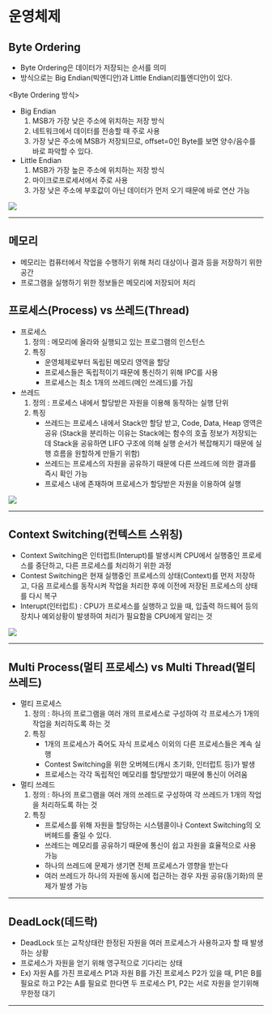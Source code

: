 # 운영체제

## Byte Ordering
 - Byte Ordering은 데이터가 저장되는 순서를 의미
 - 방식으로는 Big Endian(빅엔디안)과 Little Endian(리틀엔디안)이 있다.

<Byte Ordering 방식>

 - Big Endian
    1. MSB가 가장 낮은 주소에 위치하는 저장 방식
    2. 네트워크에서 데이터를 전송할 때 주로 사용
    3. 가장 낮은 주소에 MSB가 저장되므로, offset=0인 Byte를 보면 양수/음수를 바로 파악할 수 있다.
 - Little Endian
    1. MSB가 가장 높은 주소에 위치하는 저장 방식
    2. 마이크로프로세서에서 주로 사용
    3. 가장 낮은 주소에 부호값이 아닌 데이터가 먼저 오기 때문에 바로 연산 가능
<img src="https://img1.daumcdn.net/thumb/R1280x0/?scode=mtistory2&fname=https%3A%2F%2Fblog.kakaocdn.net%2Fdn%2Fd61BQv%2FbtqKGke14cT%2FXuxbH4w5qfkvybCbQVmiFK%2Fimg.png">
<hr>

## 메모리
 - 메모리는 컴퓨터에서 작업을 수행하기 위해 처리 대상이나 결과 등을 저장하기 위한 공간
 - 프로그램을 실행하기 위한 정보들은 메모리에 저장되어 처리

## 프로세스(Process) vs 쓰레드(Thread)
 - 프로세스
    1. 정의 : 메모리에 올라와 실행되고 있는 프로그램의 인스턴스
    2. 특징
        - 운영체제로부터 독립된 메모리 영역을 할당
        - 프로세스들은 독립적이기 때문에 통신하기 위해 IPC를 사용
        - 프로세스는 최소 1개의 쓰레드(메인 쓰레드)를 가짐
 - 쓰레드
    1. 정의 : 프로세스 내에서 할당받은 자원을 이용해 동작하는 실행 단위
    2. 특징
        - 쓰레드는 프로세스 내에서 Stack만 할당 받고, Code, Data, Heap 영역은 공유 (Stack을 분리하는 이유는 Stack에는 함수의 호출 정보가 저장되는데 Stack을 공유하면 LIFO 구조에 의해 실행 순서가 복잡해지기 때문에 실행 흐름을 원할하게 만들기 위함)
        - 쓰레드는 프로세스의 자원을 공유하기 때문에 다른 쓰레드에 의한 결과를 즉시 확인 가능
        - 프로세스 내에 존재하며 프로세스가 할당받은 자원을 이용하여 실행
<img src="https://img1.daumcdn.net/thumb/R1280x0/?scode=mtistory2&fname=https%3A%2F%2Fblog.kakaocdn.net%2Fdn%2Fbpie8u%2FbtqKEyScItU%2FISOD7DfzGuBuPdWEfGnZxk%2Fimg.jpg">
<hr>

## Context Switching(컨텍스트 스위칭)
 - Context Switching은 인터럽트(Interupt)를 발생시켜 CPU에서 실행중인 프로세스를 중단하고, 다른 프로세스를 처리하기 위한 과정
 - Contest Switching은 현재 실행중인 프로세스의 상태(Context)를 먼저 저장하고, 다음 프로세스를 동작시켜 작업을 처리한 후에 이전에 저장된 프로세스의 상태를 다시 복구
 - Interupt(인터럽트) : CPU가 프로세스를 실행하고 있을 때, 입출력 하드웨어 등의 장치나 예외상황이 발생하여 처리가 필요함을 CPU에게 알리는 것
<img src="https://img1.daumcdn.net/thumb/R1280x0/?scode=mtistory2&fname=https%3A%2F%2Fblog.kakaocdn.net%2Fdn%2F6fjl1%2FbtqKC9ZqMz9%2F2I1k55j4tMdvnXZD2KyYk1%2Fimg.png">
<hr>

## Multi Process(멀티 프로세스) vs Multi Thread(멀티 쓰레드)
 - 멀티 프로세스
    1. 정의 : 하나의 프로그램을 여러 개의 프로세스로 구성하여 각 프로세스가 1개의 작업을 처리하도록 하는 것
    2. 특징
        - 1개의 프로세스가 죽어도 자식 프로세스 이외의 다른 프로세스들은 계속 실행
        - Contest Switching을 위한 오버헤드(캐시 초기화, 인터럽트 등)가 발생
        - 프로세스는 각각 독립적인 메모리를 할당받았기 때문에 통신이 어려움
 - 멀티 쓰레드
    1. 정의 : 하나의 프로그램을 여러 개의 쓰레드로 구성하여 각 쓰레드가 1개의 작업을 처리하도록 하는 것
    2. 특징
        - 프로세스를 위해 자원을 할당하는 시스템콜이나 Context Switching의 오버헤드를 줄일 수 있다.
        - 쓰레드는 메모리를 공유하기 때문에 통신이 쉽고 자원을 효율적으로 사용 가능
        - 하나의 쓰레드에 문제가 생기면 전체 프로세스가 영향을 받는다
        - 여러 쓰레드가 하나의 자원에 동시에 접근하는 경우 자원 공유(동기화)의 문제가 발생 가능
<hr>

## DeadLock(데드락)
 - DeadLock 또는 교착상태란 한정된 자원을 여러 프로세스가 사용하고자 할 때 발생하는 상황
 - 프로세스가 자원을 얻기 위해 영구적으로 기다리는 상태
 - Ex) 자원 A를 가진 프로세스 P1과 자원 B를 가진 프로세스 P2가 있을 때, P1은 B를 필요로 하고 P2는 A를 필요로 한다면 두 프로세스 P1, P2는 서로 자원을 얻기위해 무한정 대기
<hr>

